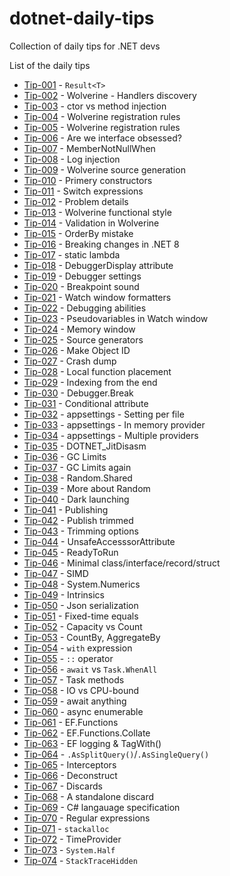 # dotnet-daily-tips
Collection of daily tips for .NET devs

List of the daily tips

- [Tip-001](./tip-001/README.md) - `Result<T>`
- [Tip-002](./tip-002/README.md) - Wolverine - Handlers discovery
- [Tip-003](./tip-003/README.md) - ctor vs method injection
- [Tip-004](./tip-004/README.md) - Wolverine registration rules
- [Tip-005](./tip-005/README.md) - Wolverine registration rules
- [Tip-006](./tip-006/README.md) - Are we interface obsessed?
- [Tip-007](./tip-007/README.md) - MemberNotNullWhen
- [Tip-008](./tip-008/README.md) - Log injection
- [Tip-009](./tip-009/README.md) - Wolverine source generation
- [Tip-010](./tip-010/README.md) - Primery constructors
- [Tip-011](./tip-011/README.md) - Switch expressions
- [Tip-012](./tip-012/README.md) - Problem details
- [Tip-013](./tip-013/README.md) - Wolverine functional style
- [Tip-014](./tip-014/README.md) - Validation in Wolverine
- [Tip-015](./tip-015/README.md) - OrderBy mistake
- [Tip-016](./tip-016/README.md) - Breaking changes in .NET 8
- [Tip-017](./tip-017/README.md) - static lambda
- [Tip-018](./tip-018/README.md) - DebuggerDisplay attribute
- [Tip-019](./tip-019/README.md) - Debugger settings
- [Tip-020](./tip-020/README.md) - Breakpoint sound
- [Tip-021](./tip-021/README.md) - Watch window formatters
- [Tip-022](./tip-022/README.md) - Debugging abilities
- [Tip-023](./tip-023/README.md) - Pseudovariables in Watch window
- [Tip-024](./tip-024/README.md) - Memory window
- [Tip-025](./tip-025/README.md) - Source generators
- [Tip-026](./tip-026/README.md) - Make Object ID
- [Tip-027](./tip-027/README.md) - Crash dump
- [Tip-028](./tip-028/README.md) - Local function placement
- [Tip-029](./tip-029/README.md) - Indexing from the end
- [Tip-030](./tip-030/README.md) - Debugger.Break
- [Tip-031](./tip-031/README.md) - Conditional attribute
- [Tip-032](./tip-032/README.md) - appsettings - Setting per file
- [Tip-033](./tip-033/README.md) - appsettings - In memory provider
- [Tip-034](./tip-034/README.md) - appsettings - Multiple providers
- [Tip-035](./tip-035/README.md) - DOTNET_JitDisasm
- [Tip-036](./tip-036/README.md) - GC Limits
- [Tip-037](./tip-037/README.md) - GC Limits again
- [Tip-038](./tip-038/README.md) - Random.Shared
- [Tip-039](./tip-039/README.md) - More about Random
- [Tip-040](./tip-040/README.md) - Dark launching
- [Tip-041](./tip-041/README.md) - Publishing
- [Tip-042](./tip-042/README.md) - Publish trimmed
- [Tip-043](./tip-043/README.md) - Trimming options
- [Tip-044](./tip-044/README.md) - UnsafeAccesssorAttribute
- [Tip-045](./tip-045/README.md) - ReadyToRun
- [Tip-046](./tip-046/README.md) - Minimal class/interface/record/struct
- [Tip-047](./tip-047/README.md) - SIMD
- [Tip-048](./tip-048/README.md) - System.Numerics
- [Tip-049](./tip-049/README.md) - Intrinsics
- [Tip-050](./tip-050/README.md) - Json serialization
- [Tip-051](./tip-051/README.md) - Fixed-time equals
- [Tip-052](./tip-052/README.md) - Capacity vs Count
- [Tip-053](./tip-053/README.md) - CountBy, AggregateBy
- [Tip-054](./tip-054/README.md) - `with` expression
- [Tip-055](./tip-055/README.md) - `::` operator
- [Tip-056](./tip-056/README.md) - `await` vs `Task.WhenAll`
- [Tip-057](./tip-057/README.md) - Task methods
- [Tip-058](./tip-058/README.md) - IO vs CPU-bound
- [Tip-059](./tip-059/README.md) - await anything
- [Tip-060](./tip-060/README.md) - async enumerable
- [Tip-061](./tip-061/README.md) - EF.Functions
- [Tip-062](./tip-062/README.md) - EF.Functions.Collate
- [Tip-063](./tip-063/README.md) - EF logging & TagWith()
- [Tip-064](./tip-064/README.md) - `.AsSplitQuery()`/`.AsSingleQuery()`
- [Tip-065](./tip-065/README.md) - Interceptors
- [Tip-066](./tip-066/README.md) - Deconstruct
- [Tip-067](./tip-067/README.md) - Discards
- [Tip-068](./tip-068/README.md) - A standalone discard
- [Tip-069](./tip-069/README.md) - C# langauage specification
- [Tip-070](./tip-070/README.md) - Regular expressions
- [Tip-071](./tip-071/README.md) - `stackalloc`
- [Tip-072](./tip-072/README.md) - TimeProvider
- [Tip-073](./tip-073/README.md) - `System.Half`
- [Tip-074](./tip-074/README.md) - `StackTraceHidden`